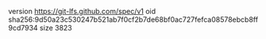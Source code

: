 version https://git-lfs.github.com/spec/v1
oid sha256:9d50a23c530247b521ab7f0cf2b7de68bf0ac727fefca08578ebcb8ff9cd7934
size 3823
